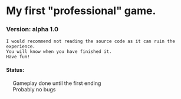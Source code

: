 # My first "professional" game.

### Version: alpha 1.0
    I would recommend not reading the source code as it can ruin the experience.
    You will know when you have finished it.
    Have fun!

#### Status:   
&emsp; Gameplay done until the first ending   
&emsp; Probably no bugs